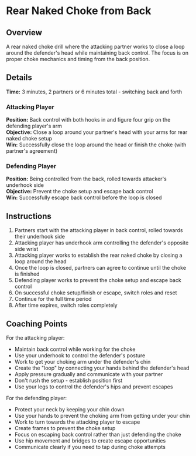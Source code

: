 # Rear Naked Choke from Back

## Overview
A rear naked choke drill where the attacking partner works to close a loop around the defender's head while maintaining back control. The focus is on proper choke mechanics and timing from the back position.

## Details
**Time:** 3 minutes, 2 partners or 6 minutes total - switching back and forth

### Attacking Player
**Position:** Back control with both hooks in and figure four grip on the defending player's arm  
**Objective:** Close a loop around your partner's head with your arms for rear naked choke setup  
**Win:** Successfully close the loop around the head or finish the choke (with partner's agreement)  

### Defending Player
**Position:** Being controlled from the back, rolled towards attacker's underhook side  
**Objective:** Prevent the choke setup and escape back control  
**Win:** Successfully escape back control before the loop is closed  

## Instructions
1. Partners start with the attacking player in back control, rolled towards their underhook side
2. Attacking player has underhook arm controlling the defender's opposite side wrist
3. Attacking player works to establish the rear naked choke by closing a loop around the head
4. Once the loop is closed, partners can agree to continue until the choke is finished
5. Defending player works to prevent the choke setup and escape back control
6. On successful choke setup/finish or escape, switch roles and reset
7. Continue for the full time period
8. After time expires, switch roles completely

## Coaching Points
For the attacking player:
- Maintain back control while working for the choke
- Use your underhook to control the defender's posture
- Work to get your choking arm under the defender's chin
- Create the "loop" by connecting your hands behind the defender's head
- Apply pressure gradually and communicate with your partner
- Don't rush the setup - establish position first
- Use your legs to control the defender's hips and prevent escapes

For the defending player:
- Protect your neck by keeping your chin down
- Use your hands to prevent the choking arm from getting under your chin
- Work to turn towards the attacking player to escape
- Create frames to prevent the choke setup
- Focus on escaping back control rather than just defending the choke
- Use hip movement and bridges to create escape opportunities
- Communicate clearly if you need to tap during choke attempts
